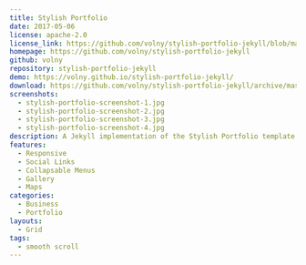 ```yaml
---
title: Stylish Portfolio
date: 2017-05-06
license: apache-2.0
license_link: https://github.com/volny/stylish-portfolio-jekyll/blob/master/LICENSE
homepage: https://github.com/volny/stylish-portfolio-jekyll
github: volny
repository: stylish-portfolio-jekyll
demo: https://volny.github.io/stylish-portfolio-jekyll/
download: https://github.com/volny/stylish-portfolio-jekyll/archive/master.zip
screenshots:
  - stylish-portfolio-screenshot-1.jpg
  - stylish-portfolio-screenshot-2.jpg
  - stylish-portfolio-screenshot-3.jpg
  - stylish-portfolio-screenshot-4.jpg
description: A Jekyll implementation of the Stylish Portfolio template by Start Bootstrap
features:
  - Responsive
  - Social Links
  - Collapsable Menus
  - Gallery
  - Maps
categories:
  - Business
  - Portfolio
layouts:
  - Grid
tags:
  - smooth scroll
---
```

